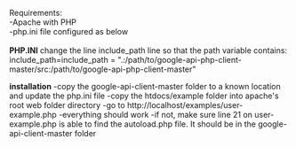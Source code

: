 Requirements:<br>
-Apache with PHP<br>
-php.ini file configured as below<br>
<br>
****PHP.INI****
change the line include_path line so that the path variable contains:
include_path=include_path = ".:/path/to/google-api-php-client-master/src:/path/to/google-api-php-client-master"

****installation****
-copy the google-api-client-master folder to a known location and update the php.ini file
-copy the htdocs/example folder into apache's root web folder directory
-go to http://localhost/examples/user-example.php
-everything should work
-if not, make sure line 21 on user-example.php is able to find the autoload.php file. It should be in the google-api-client-master folder

